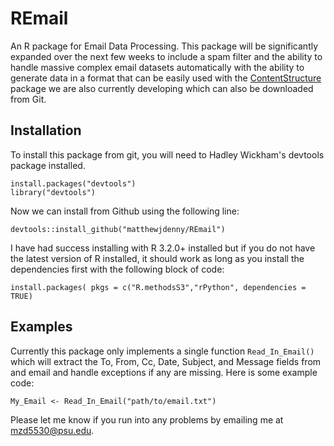 # REmail

An R package for Email Data Processing. This package will be significantly expanded over the next 
few weeks to include a spam filter and the ability to handle massive complex email datasets automatically 
with the ability to generate data in a format that can be easily used with the 
[ContentStructure](https://github.com/matthewjdenny/ContentStructure) package
we are also currently developing which can also be downloaded from Git. 

## Installation

To install this package from git, you will need to Hadley Wickham's devtools package installed.

    install.packages("devtools")
    library("devtools")
    
Now we can install from Github using the following line:

    devtools::install_github("matthewjdenny/REmail")

I have  had success installing with R 3.2.0+ installed but if you do not have the latest 
version of R installed, it should work as long as you install the dependencies first with
the following block of code:

    install.packages( pkgs = c("R.methodsS3","rPython", dependencies = TRUE)

## Examples

Currently this package only implements a single function `Read_In_Email()` which will extract 
the To, From, Cc, Date, Subject, and Message fields from and email and handle exceptions if 
any are missing. Here is some example code:

    My_Email <- Read_In_Email("path/to/email.txt")

Please let me know if you run into any problems by emailing me at <mzd5530@psu.edu>.
